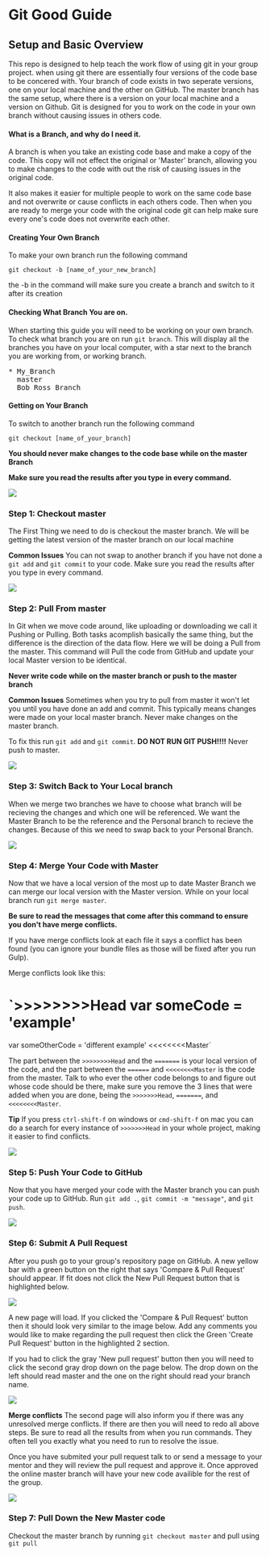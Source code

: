 # Git Good Guide
## Setup and Basic Overview
This repo is designed to help teach the work flow of using git in your group project. when using git there are essentially four versions of the code base to be concered with. Your branch of code exists in two seperate versions, one on your local machine and the other on GitHub. The master branch has the same setup, where there is a version on your local machine and a version on Github. Git is designed for you to work on the code in your own branch without causing issues in others code.

#### What is a Branch, and why do I need it.
A branch is when you take an existing code base and make a copy of the code. This copy will not effect the original or 'Master' branch, allowing you to make changes to the code with out the risk of causing issues in the original code.

It also makes it easier for multiple people to work on the same code base and not overwrite or cause conflicts in each others code. Then when you are ready to merge your code with the original code git can help make sure every one's code does not overwrite each other.

#### Creating Your Own Branch
To make your own branch run the following command

`git checkout -b [name_of_your_new_branch]`

the -b in the command will make sure you create a branch and switch to it after its creation

#### Checking What Branch You are on.
When starting this guide you will need to be working on your own branch. To check what branch you are on run `git branch`. This will display all the branches you have on your local computer, with a star next to the branch you are working from, or working branch.

<pre>* My_Branch
  master
  Bob_Ross_Branch</pre>

#### Getting on Your Branch
To switch to another branch run the following command

`git checkout [name_of_your_branch]`

**You should never make changes to the code base while on the master Branch**

**Make sure you read the results after you type in every command.**

<img src="https://github.com/Rasbandit/Git-Good-Guide/blob/master/Images/Step-0.jpg" />


### Step 1: Checkout master

The First Thing we need to do is checkout the master branch. We will be getting the latest version of the master branch on our local machine

**Common Issues**
You can not swap to another branch if you have not done a `git add` and `git commit` to your code. Make sure you read the results after you type in every command.

<img src="https://github.com/Rasbandit/Git-Good-Guide/blob/master/Images/Step-1.jpg" />


### Step 2: Pull From master

In Git when we move code around, like uploading or downloading we call it Pushing or Pulling. Both tasks acomplish basically the same thing, but the difference is the direction of the data flow. Here we will be doing a Pull from the master. This command will Pull the code from GitHub and update your local Master version to be identical.

**Never write code while on the master branch or push to the master branch**

**Common Issues**
Sometimes when you try to pull from master it won't let you until you have done an add and commit. This typically means changes were made on your local master branch. Never make changes on the master branch.

To fix this run `git add` and `git commit`. **DO NOT RUN GIT PUSH!!!!** Never push to master.

 <img src="https://github.com/Rasbandit/Git-Good-Guide/blob/master/Images/Step-2.jpg" />

### Step 3: Switch Back to Your Local branch

When we merge two branches we have to choose what branch will be recieving the changes and which one will be referenced. We want the Master Branch to be the reference and the Personal branch to recieve the changes. Because of this we need to swap back to your Personal Branch.

 <img src="https://github.com/Rasbandit/Git-Good-Guide/blob/master/Images/Step-3.jpg" />

### Step 4: Merge Your Code with Master

Now that we have a local version of the most up to date Master Branch we can merge our local version with the Master version. While on your local branch run `git merge master`.

**Be sure to read the messages that come after this command to ensure you don't have merge conflicts.**

If you have merge conflicts look at each file it says a conflict has been found (you can ignore your bundle files as those will be fixed after you run Gulp).

Merge conflicts look like this:


`>>>>>>>>Head
  var someCode = 'example'
========
  var someOtherCode = 'different example'
<<<<<<<<Master`


The part between the `>>>>>>>>Head` and the `=======` is your local version of the code, and the part between the `======` and `<<<<<<<<Master` is the code from the master. Talk to who ever the other code belongs to and figure out whose code should be there, make sure you remove the 3 lines that were added when you are done, being the `>>>>>>>Head`, `=======`, and `<<<<<<<<Master`.

**Tip**
If you press `ctrl-shift-f` on windows or `cmd-shift-f` on mac you can do a search for every instance of `>>>>>>>Head` in your whole project, making it easier to find conflicts.

 <img src="https://github.com/Rasbandit/Git-Good-Guide/blob/master/Images/Step-4.jpg" />

### Step 5: Push Your Code to GitHub

Now that you have merged your code with the Master branch you can push your code up to GitHub. Run `git add .`, `git commit -m "message"`, and `git push`.

<img src="https://github.com/Rasbandit/Git-Good-Guide/blob/master/Images/Step-5.jpg" />

### Step 6: Submit A Pull Request

After you push go to your group's repository page on GitHub. A new yellow bar with a green button on the right that says 'Compare & Pull Request' should appear. If fit does not click the New Pull Request button that is highlighted below.

<img src="https://github.com/Rasbandit/Git-Good-Guide/blob/master/Images/Step-6-1.jpg" />

A new page will load. If you clicked the 'Compare & Pull Request' button then it should look very similar to the image below. Add any comments you would like to make regarding the pull request then click the Green 'Create Pull Request' button in the highlighted 2 section.

If you had to click the gray 'New pull request' button then you will need to click the second gray drop down on the page below. The drop down on the left should read master and the one on the right should read your branch name.

<img src="https://github.com/Rasbandit/Git-Good-Guide/blob/master/Images/Step-6-2.jpg" />

**Merge conflicts**
The second page will also inform you if there was any unresolved merge conflicts. If there are then you will need to redo all above steps. Be sure to read all the results from when you run commands. They often tell you exactly what you need to run to resolve the issue.

Once you have submited your pull request talk to or send a message to your mentor and they will review the pull request and approve it. Once approved the online master branch will have your new code availible for the rest of the group.

<img src="https://github.com/Rasbandit/Git-Good-Guide/blob/master/Images/Step-6.jpg" />


### Step 7: Pull Down the New Master code

Checkout the master branch by running `git checkout master` and pull using `git pull`
